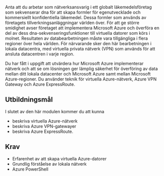 Anta att du arbetar som nätverksansvarig i ett globalt läkemedelsföretag som sekvenserar dna för att skapa formler för egenutvecklade och kommersiellt konfidentiella läkemedel. Dessa formler som används av företagets tillverkningsanläggningar världen över. För att ge större smidighet avser företaget att implementera Microsoft Azure och överföra en del av dess dna-sekvenseringsfunktioner till virtuella datorer som körs i molnet. Resultaten av databearbetningen måste vara tillgängliga i flera regioner över hela världen. För närvarande sker den här bearbetningen i lokala datacentra, med virtuella privata nätverk (VPN) som används för att ansluta datacentren i varje region.

Du har fått i uppgift att utvärdera hur Microsoft Azure implementerar nätverk och att se om lösningen ger lämplig säkerhet för överföring av data mellan ditt lokala datacenter och Microsoft Azure samt mellan Microsoft Azure-regioner. Du använder teknik för virtuella Azure-nätverk, Azure VPN Gateway och Azure ExpressRoute.

## <a name="learning-objectives"></a>Utbildningsmål

I slutet av den här modulen kommer du att kunna

- beskriva virtuella Azure-nätverk
- beskriva Azure VPN-gatewayer
- beskriva Azure ExpressRoute.

## <a name="prerequisites"></a>Krav

- Erfarenhet av att skapa virtuella Azure-datorer
- Grundlig förståelse av lokala nätverk
- Azure PowerShell
